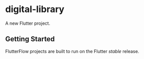 # digital-library

A new Flutter project.

## Getting Started

FlutterFlow projects are built to run on the Flutter _stable_ release.
